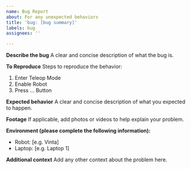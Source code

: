 ```yaml
---
name: Bug Report
about: For any unexpected behaviors
title: 'bug: [bug summary]'
labels: bug
assignees: ''

---
```


**Describe the bug**
A clear and concise description of what the bug is.

**To Reproduce**
Steps to reproduce the behavior:
1. Enter Teleop Mode
2. Enable Robot
3. Press ... Button

**Expected behavior**
A clear and concise description of what you expected to happen.

**Footage**
If applicable, add photos or videos to help explain your problem.

**Environment (please complete the following information):**
 - Robot: [e.g. Vinta]
 - Laptop: [e.g. Laptop 1]

**Additional context**
Add any other context about the problem here.
